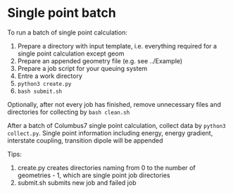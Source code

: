 # Single point batch

To run a batch of single point calculation:
1. Prepare a directory with input template, i.e. everything required for a single point calculation except geom
2. Prepare an appended geometry file (e.g. see ../Example)
3. Prepare a job script for your queuing system
4. Entre a work directory
5. `python3 create.py`
6. `bash submit.sh`

Optionally, after not every job has finished, remove unnecessary files and directories for collecting by `bash clean.sh`

After a batch of Columbus7 single point calculation, collect data by `python3 collect.py`. Single point information including energy, energy gradient, interstate coupling, transition dipole will be appended

Tips:
1. create.py creates directories naming from 0 to the number of geometries - 1, which are single point job directories
2. submit.sh submits new job and failed job
